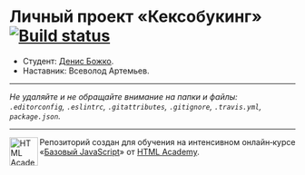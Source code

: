 # Личный проект «Кексобукинг» [![Build status][travis-image]][travis-url]

* Студент: [Денис Божко](https://up.htmlacademy.ru/javascript/11/user/522759).
* Наставник: Всеволод Артемьев.

---

_Не удаляйте и не обращайте внимание на папки и файлы:_<br>
_`.editorconfig`, `.eslintrc`, `.gitattributes`, `.gitignore`, `.travis.yml`, `package.json`._

---

<a href="https://htmlacademy.ru/intensive/javascript"><img align="left" width="50" height="50" title="HTML Academy" src="https://up.htmlacademy.ru/static/img/intensive/javascript/logo-for-github.svg"></a>

Репозиторий создан для обучения на интенсивном онлайн‑курсе «[Базовый JavaScript](https://htmlacademy.ru/intensive/javascript)» от [HTML Academy](https://htmlacademy.ru).

[travis-image]: https://travis-ci.org/htmlacademy-javascript/522759-keksobooking.svg?branch=master
[travis-url]: https://travis-ci.org/htmlacademy-javascript/522759-keksobooking
